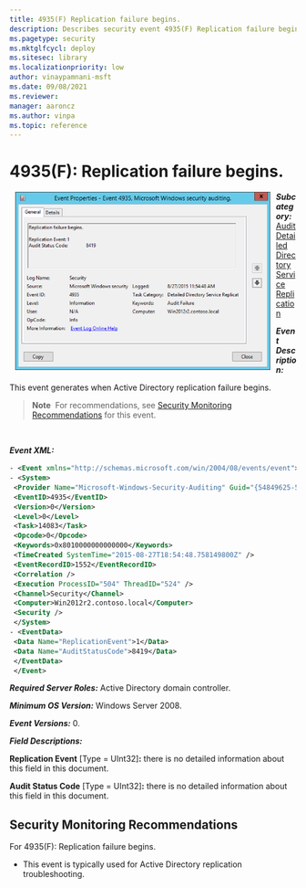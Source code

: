 ```yaml
---
title: 4935(F) Replication failure begins. 
description: Describes security event 4935(F) Replication failure begins. This event is generated when Active Directory replication failure begins.
ms.pagetype: security
ms.mktglfcycl: deploy
ms.sitesec: library
ms.localizationpriority: low
author: vinaypamnani-msft
ms.date: 09/08/2021
ms.reviewer: 
manager: aaroncz
ms.author: vinpa
ms.topic: reference
---
```


# 4935(F): Replication failure begins.


<img src="images/event-4935.png" alt="Event 4935 illustration" width="448" height="312" hspace="10" align="left" />

***Subcategory:***&nbsp;[Audit Detailed Directory Service Replication](audit-detailed-directory-service-replication.md)

***Event Description:***

This event generates when Active Directory replication failure begins.

> **Note**&nbsp;&nbsp;For recommendations, see [Security Monitoring Recommendations](#security-monitoring-recommendations) for this event.

<br clear="all">

***Event XML:***
```xml
- <Event xmlns="http://schemas.microsoft.com/win/2004/08/events/event">
- <System>
 <Provider Name="Microsoft-Windows-Security-Auditing" Guid="{54849625-5478-4994-A5BA-3E3B0328C30D}" /> 
 <EventID>4935</EventID> 
 <Version>0</Version> 
 <Level>0</Level> 
 <Task>14083</Task> 
 <Opcode>0</Opcode> 
 <Keywords>0x8010000000000000</Keywords> 
 <TimeCreated SystemTime="2015-08-27T18:54:48.758149800Z" /> 
 <EventRecordID>1552</EventRecordID> 
 <Correlation /> 
 <Execution ProcessID="504" ThreadID="524" /> 
 <Channel>Security</Channel> 
 <Computer>Win2012r2.contoso.local</Computer> 
 <Security /> 
 </System>
- <EventData>
 <Data Name="ReplicationEvent">1</Data> 
 <Data Name="AuditStatusCode">8419</Data> 
 </EventData>
 </Event>

```

***Required Server Roles:*** Active Directory domain controller.

***Minimum OS Version:*** Windows Server 2008.

***Event Versions:*** 0.

***Field Descriptions:***

**Replication Event** \[Type = UInt32\]**:** there is no detailed information about this field in this document.

**Audit Status Code** \[Type = UInt32\]**:** there is no detailed information about this field in this document.

## Security Monitoring Recommendations

For 4935(F): Replication failure begins.

-   This event is typically used for Active Directory replication troubleshooting.

